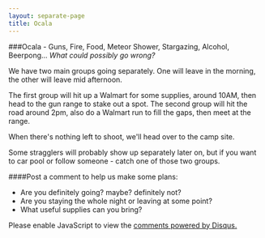 ```yaml
---
layout: separate-page
title: Ocala
---
```


###Ocala - Guns, Fire, Food, Meteor Shower, Stargazing, Alcohol, Beerpong...
_What could possibly go wrong?_

We have two main groups going separately. One will leave in the morning, the other will leave mid afternoon.

The first group will hit up a Walmart for some supplies, around 10AM, then head to the gun range to stake out a spot. The second group will hit the road around 2pm, also do a Walmart run to fill the gaps, then meet at the range.

When there's nothing left to shoot, we'll head over to the camp site.

Some stragglers will probably show up separately later on, but if you want to car pool or follow someone - catch one of those two groups.

####Post a comment to help us make some plans:

* Are you definitely going? maybe? definitely not?
* Are you staying the whole night or leaving at some point?
* What useful supplies can you bring?


<div id="disqus_thread"></div>
<script>
/**
* RECOMMENDED CONFIGURATION VARIABLES: EDIT AND UNCOMMENT THE SECTION BELOW TO INSERT DYNAMIC VALUES FROM YOUR PLATFORM OR CMS.
* LEARN WHY DEFINING THESE VARIABLES IS IMPORTANT: https://disqus.com/admin/universalcode/#configuration-variables
*/
/*
var disqus_config = function () {
this.page.url = PAGE_URL; // Replace PAGE_URL with your page's canonical URL variable
this.page.identifier = PAGE_IDENTIFIER; // Replace PAGE_IDENTIFIER with your page's unique identifier variable
};
*/

(function() { // DON'T EDIT BELOW THIS LINE
var d = document, s = d.createElement('script');

s.src = '//chasebank.disqus.com/embed.js';

s.setAttribute('data-timestamp', +new Date());
(d.head || d.body).appendChild(s);
})();
 </script>
<noscript>Please enable JavaScript to view the <a href="https://disqus.com/?ref_noscript" rel="nofollow">comments powered by Disqus.</a> </noscript>

